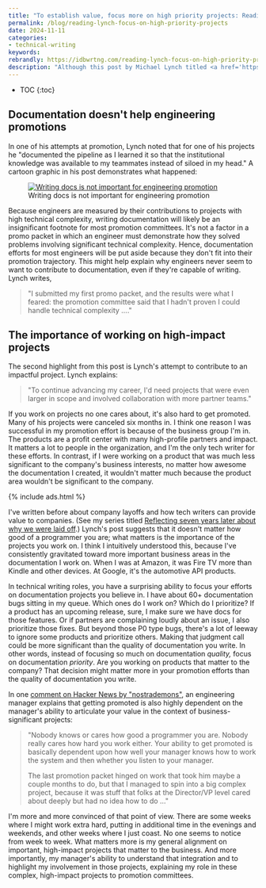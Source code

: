 ```yaml
---
title: "To establish value, focus more on high priority projects: Reading Michael Lynch's post on why he quit Google to work for himself"
permalink: /blog/reading-lynch-focus-on-high-priority-projects
date: 2024-11-11
categories:
- technical-writing
keywords: 
rebrandly: https://idbwrtng.com/reading-lynch-focus-on-high-priority-projects
description: "Although this post by Michael Lynch titled <a href='https://mtlynch.io/why-i-quit-google/'>Why I Quit Google to Work for Myself</a> was published in 2018, it <a href='https://news.ycombinator.com/item?id=42090430'>trended on Hacker News</a> last week. It caught my attention because I recently underwent a similar promotion process, though with a positive outcome. Lynch, an engineer, highlights a couple of points relevant to technical writers: writing documentation doesn't support an engineer's demonstration of technical complexity, and the projects you work on might matter more than the quality of your output."
---
```


* TOC
{:toc}

## Documentation doesn't help engineering promotions

In one of his attempts at promotion, Lynch noted that for one of his projects he "documented the pipeline as I learned it so that the institutional knowledge was available to my teammates instead of siloed in my head." A cartoon graphic in his post demonstrates what happened:

<figure><a class="noCrossRef" href="https://mtlynch.io/why-i-quit-google/"><img src="{{site.media}}/promo-committee-dave.png" alt="Writing docs is not important for engineering promotion" /></a><figcaption>Writing docs is not important for engineering promotion</figcaption></figure>

Because engineers are measured by their contributions to projects with high technical complexity, writing documentation will likely be an insignificant footnote for most promotion committees. It's not a factor in a promo packet in which an engineer must demonstrate how they solved problems involving significant technical complexity. Hence, documentation efforts for most engineers will be put aside because they don't fit into their promotion trajectory. This might help explain why engineers never seem to want to contribute to documentation, even if they're capable of writing. Lynch writes, 

> "I submitted my first promo packet, and the results were what I feared: the promotion committee said that I hadn't proven I could handle technical complexity ...."

## The importance of working on high-impact projects

The second highlight from this post is Lynch's attempt to contribute to an impactful project. Lynch explains:

> "To continue advancing my career, I'd need projects that were even larger in scope and involved collaboration with more partner teams." 

If you work on projects no one cares about, it's also hard to get promoted. Many of his projects were canceled six months in. I think one reason I was successful in my promotion effort is because of the business group I'm in. The products are a profit center with many high-profile partners and impact. It matters a lot to people in the organization, and I'm the only tech writer for these efforts. In contrast, if I were working on a product that was much less significant to the company's business interests, no matter how  awesome the documentation I created, it wouldn't matter much because the product area wouldn't be significant to the company. 

{% include ads.html %}

I've written before about company layoffs and how tech writers can provide value to companies. (See my series titled [Reflecting seven years later about why we were laid off](/blog/reflecting-seven-years-later-about-layoff-intro/).) Lynch's post suggests that it doesn't matter how good of a programmer you are; what matters is the importance of the projects you work on. I think I intuitively understood this, because I've consistently gravitated toward more important business areas in the documentation I work on. When I was at Amazon, it was Fire TV more than Kindle and other devices. At Google, it's the automotive API products.

In technical writing roles, you have a surprising ability to focus your efforts on documentation projects you believe in. I have about 60+ documentation bugs sitting in my queue. Which ones do I work on? Which do I prioritize? If a product has an upcoming release, sure, I make sure we have docs for those features. Or if partners are complaining loudly about an issue, I also prioritize those fixes. But beyond those P0 type bugs, there's a lot of leeway to ignore some products and prioritize others. Making that judgment call could be more significant than the quality of documentation you write. In other words, instead of focusing so much on documentation *quality,* focus on documentation *priority*. Are you working on products that matter to the company? That decision might matter more in your promotion efforts than the quality of documentation you write.

In one [comment on Hacker News by "nostrademons"](https://news.ycombinator.com/item?id=42090430), an engineering manager explains that getting promoted is also highly dependent on the manager's ability to articulate your value in the context of business-significant projects:

> "Nobody knows or cares how good a programmer you are. Nobody really cares how hard you work either. Your ability to get promoted is basically dependent upon how well your manager knows how to work the system and then whether you listen to your manager.
> 
> The last promotion packet hinged on work that took him maybe a couple months to do, but that I managed to spin into a big complex project, because it was stuff that folks at the Director/VP level cared about deeply but had no idea how to do …"

I'm more and more convinced of that point of view. There are some weeks where I might work extra hard, putting in additional time in the evenings and weekends, and other weeks where I just coast. No one seems to notice from week to week. What matters more is my general alignment on important, high-impact projects that matter to the business. And more importantly, my manager's ability to understand that integration and to highlight my involvement in those projects, explaining my role in these complex, high-impact projects to promotion committees.

